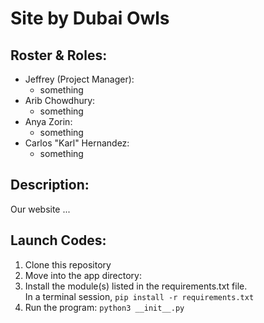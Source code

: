 # Site by Dubai Owls
## Roster & Roles:
* Jeffrey (Project Manager): 
  * something
* Arib Chowdhury: 
  * something
* Anya Zorin: 
  * something
* Carlos "Karl" Hernandez: 
  * something
## Description:
Our website ...

## Launch Codes:
1. Clone this repository
2. Move into the app directory:  
3. Install the module(s) listed in the requirements.txt file.  
In a terminal session, `pip install -r requirements.txt`
4. Run the program: `python3 __init__.py`
